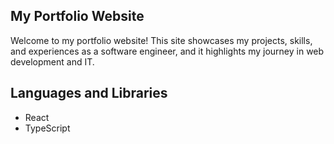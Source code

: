 ## My Portfolio Website
Welcome to my portfolio website! This site showcases my projects, skills, and experiences as a software engineer, and it highlights my journey in web development and IT.

## Languages and Libraries
- React
- TypeScript
